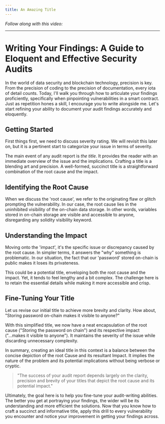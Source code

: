 ```yaml
---
title: An Amazing Title
---
```


_Follow along with this video:_



---

# Writing Your Findings: A Guide to Eloquent and Effective Security Audits

In the world of data security and blockchain technology, precision is key. From the precision of coding to the precision of documentation, every iota of detail counts. Today, I'll walk you through how to articulate your findings proficiently, specifically when pinpointing vulnerabilities in a smart contract. Just as repetition hones a skill, I encourage you to write alongside me. Let's start refining your ability to document your audit findings accurately and eloquently.

## Getting Started

First things first, we need to discuss severity rating. We will revisit this later on, but it is a pertinent start to categorize your issue in terms of severity.

The main event of any audit report is _the title_. It provides the reader with an immediate overview of the issue and the implications. Crafting a title is a blending art and precision. A well-formed, succinct title is a straightforward combination of the root cause and the impact.

## Identifying the Root Cause

When we discuss the 'root cause', we refer to the originating flaw or glitch prompting the vulnerability. In our case, the root cause lies in the uninhibited visibility of the on-chain data storage. In other words, variables stored in on-chain storage are visible and accessible to anyone, disregarding any solidity visibility keyword.

## Understanding the Impact

Moving onto the 'impact', it's the specific issue or discrepancy caused by the root cause. In simpler terms, it answers the "why" something is problematic. In our situation, the fact that our 'password' stored on-chain is public makes it loses its privateness.

This could be a potential title, enveloping both the root cause and the impact. Yet, it tends to feel lengthy and a bit complex. The challenge here is to retain the essential details while making it more accessible and crisp.

## Fine-Tuning Your Title

Let us revise our initial title to achieve more brevity and clarity. How about, "Storing password on-chain makes it visible to anyone?"

With this simplified title, we now have a neat encapsulation of the root cause ("Storing the password on chain") and its respective impact ("...makes it visible to anyone"). It maintains the severity of the issue while discarding unnecessary complexity.

In summary, creating an ideal title in this context is a balance between the concise depiction of the root Cause and its resultant Impact. It implies the nature of the problem and its potential implications without being verbose or cryptic.

> "The success of your audit report depends largely on the clarity, precision and brevity of your titles that depict the root cause and its potential impact."

Ultimately, the goal here is to help you fine-tune your audit-writing abilities. The better you get at portraying your findings, the wider will be its understanding and more efficient the solutions. Now that you know how to craft a succinct and informative title, apply this drill to every vulnerability you encounter and notice your improvement in getting your findings across.
